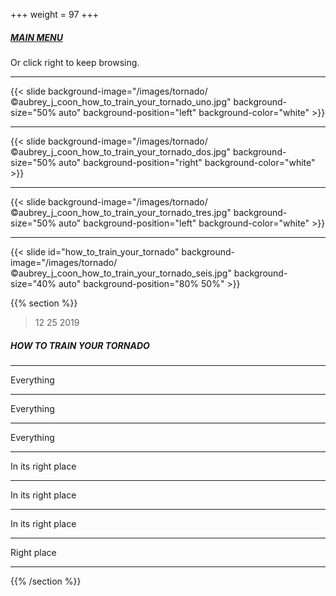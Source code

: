 +++
weight = 97
+++

##### [MAIN MENU](#main_menu)

Or click right to keep browsing.

---

{{< slide background-image="/images/tornado/©aubrey_j_coon_how_to_train_your_tornado_uno.jpg" background-size="50% auto" background-position="left" background-color="white" >}}

---

{{< slide background-image="/images/tornado/©aubrey_j_coon_how_to_train_your_tornado_dos.jpg" background-size="50% auto" background-position="right" background-color="white" >}}

---

{{< slide background-image="/images/tornado/©aubrey_j_coon_how_to_train_your_tornado_tres.jpg" background-size="50% auto" background-position="left" background-color="white" >}}

---

{{< slide id="how_to_train_your_tornado" background-image="/images/tornado/©aubrey_j_coon_how_to_train_your_tornado_seis.jpg" background-size="40% auto" background-position="80% 50%" >}}

{{% section %}}

> 12 25 2019

##### HOW TO TRAIN YOUR TORNADO

---

Everything

---

Everything

---

Everything

---

In its right place

---

In its right place

---

In its right place

---

Right place

---

{{% /section %}}
